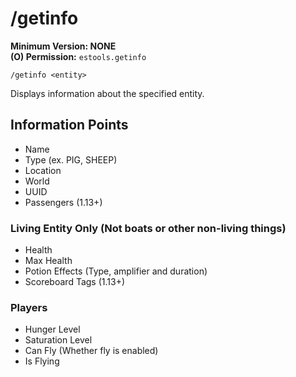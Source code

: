 # /getinfo

**Minimum Version: NONE**  
**(O) Permission:** `estools.getinfo`  
```
/getinfo <entity>
```

Displays information about the specified entity.

## Information Points
- Name
- Type (ex. PIG, SHEEP)
- Location
- World
- UUID
- Passengers (1.13+)

### Living Entity Only (Not boats or other non-living things)
- Health
- Max Health
- Potion Effects (Type, amplifier and duration)
- Scoreboard Tags (1.13+)

### Players
- Hunger Level
- Saturation Level
- Can Fly (Whether fly is enabled)
- Is Flying
